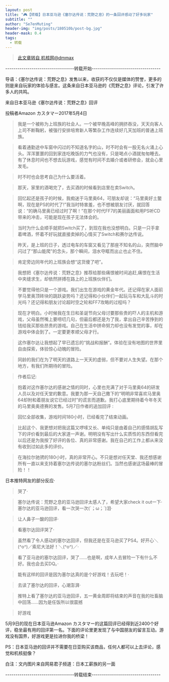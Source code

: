 ```yaml
---
layout: post
title: "🎮【转载】日本亚马逊《塞尔达传说：荒野之息》的一条回评感动了好多玩家"
subtitle: ""
author: "Se7enMuting"
header-img: "img/posts/180510b/post-bg.jpg"
header-mask: 0.4
tags:
  - 转载
---
```


> [此文章转自 机核网@dmmax](https://www.g-cores.com/articles/24643)

----------------------------------转载开始----------------------------------

导语：《塞尔达传说：荒野之息》发售以来，收获的不仅仅是媒体的赞誉，更多的则是来自玩家的体验与感言。这条来自日本亚马逊的《荒野之息》评论，引发了许多人的共鸣。

来自日本亚马逊《塞尔达传说：荒野之息》回评

投稿者Amazon カスタマー2017年5月4日

> 我是一个被称为上班族的社会人。一个被早晚高峰的拥挤吞没，天天向客人上司不断鞠躬，被强行安排培育新人等繁杂工作连续好几天加班的普通上班族。

> 看着通勤途中车窗中闪过的不知道名字的山，时不时会有一股无名火涌上心头。浑浑噩噩的回到家连吃晚饭的力气也没有，只是喝点小酒就匆匆睡去。有了休息时间也不想去玩游戏，感觉有时间不去婚介或者研修会，就会心里发毛。

> 时不时也会思考自己为什么要活着。

> 那天，家里的酒喝完了，去买酒的时候看到店里在卖Switch。

> 回忆起还是孩子的时候，我痴迷于马里奥64，可朋友却说：“马里奥好土鳖啊，现在是PS的时代了!”我当时特害羞，也不想被朋友讨厌，就回答说：“的确马里奥已经过时了啊！”在那个时代FF7的美丽画面和用PS听CD带来的冲击，可能是现在孩子无法体会的。

> 当时为什么会顺手就把Switch买了，到现在我也没想明白。只是一只手拿着啤酒，怀着不好玩就直接卖掉的心情买了Switch和赛尔达传说。

> 昨天，是上班的日子，透过电车的车窗又看见了那座不知名的山，突然脑中闪过了“那山能爬”的念头，那个瞬间，泪水夺眶而出止也止不住。

> 肯定旁边同年代的上班族会想“这货傻了吧”。

> 我想把《塞尔达传说：荒野之息》推荐给那些痛恨被时间追赶,痛恨在生活中夹缝求生，却依然拼搏在路上的上班族伙伴们。

> 不要觉得他只是一个游戏。我们出生在游戏的黄金年代。还记得在家人面前学马里奥顶砖块的跳跃姿势吗？还记得和小伙伴们一起玩马车和大乱斗的时光吗？还记得和朋友讨论超时空之轮和FF7攻略的过程吗？

> 现在才明白。小时候我在生日和圣诞节向父母讨要那些贵的吓人的主机和游戏，父母虽然嘴上要唠叨几句，但最后都还是为了我，拿出自己辛苦挣到的钱给我买那些昂贵的游戏。自己在生活中拼命努力却也没有发觉的事，却在游戏中体会到了。一定要更孝顺父母才行。

> 这作塞尔达让我想起了早已遗忘的“挑战和报酬”。体验在没有地图的世界里自由探索，体验惊心动魄的冒险。

> 同龄的我们在为了明天的道路上一天天的虚弱，但不要对人生失望。在那个地方，有我们所期待的冒险。

> 作者后记:

> 抱着对这作塞尔达的感谢之情的同时，心里也充满了对于马里奥64的研发人员以及对任天堂的歉意。我要为那一天自己撒下的“明明非常喜欢马里奥64却附和着朋友说它已经过时”的谎言而道歉。我打心底里期待着今年冬天的马里奥奥德赛的发售。5月7日作者的追加回评 :

> 回忆全部收集，游戏时间180小时，已经看完了结束动画。

> 比起这个、我更想对把我这篇又啰嗦又长、单纯只是由着自己的感情胡乱写下的评价看到最后的大家道一声谢。明明没有写出什么实质性的东西但看完以后还是为我按了好评的各位、真的非常感谢。我在自己的工作上都从来没有收到过如此多的评价。

> 在海拉尔驰骋的180小时，真的非常开心。不只是想对任天堂、我还想感谢所有一直以来支持着塞尔达传说的塞尔达粉丝们。当然也感谢这场最棒的冒险！！

日本推特网友的部分反应·

> 哭了·

> 塞尔达传说：荒野之息的亚马逊回评太感人了，希望大家check it out一下·塞尔达的亚马逊回评，看一次哭一次(´；ω；`)泪·

> 让人鼻子一酸的回评·

> 看塞尔达回评哭了·

> 虽然看了令人感动的塞尔达回评，但我还是在亚马逊买了PS4。好开心＼(^o^)／索尼大法好！＼(^o^)／·

> 看了亚马逊的塞尔达回评，哭了……也是啊，成年人去冒险一下有什么不好。我也会去买DQ。·

> 能有这样的回评是因为塞尔达真的是个好游戏！去玩吧！·

> 去读了塞尔达的回评，心潮澎湃·

> 推特上看了塞尔达的亚马逊回评，五一黄金周即将结束的声音在我的社畜脑中回荡……因为是任饭所以很震撼

> 好游戏

5月9日的现在日本亚马逊Amazon カスタマー的这篇回评已经得到近2400个好评，稳坐最有用的回评第一名。下面的评论里更发现了与中国朋友的留言互动。游戏没有国界，好游戏更是拉进你我的桥梁！

PS：日本亚马逊的回评并不需要在日亚购买该商品，任何人都可以上去评论，感觉和机核挺像？

白注：文内图片来自网易君子频道：日本工薪族的另一面

----------------------------------转载结束----------------------------------
